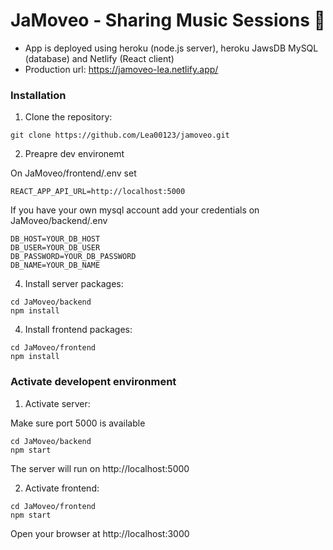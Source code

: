 # JaMoveo - Sharing Music Sessions 🎸

- App is deployed using heroku (node.js server), heroku JawsDB MySQL (database) and Netlify (React client)
- Production url: https://jamoveo-lea.netlify.app/

### Installation

1. Clone the repository:

```
git clone https://github.com/Lea00123/jamoveo.git
```

2. Preapre dev environemt


On JaMoveo/frontend/.env set
```
REACT_APP_API_URL=http://localhost:5000
```
If you have your own mysql account add your credentials on JaMoveo/backend/.env
```
DB_HOST=YOUR_DB_HOST
DB_USER=YOUR_DB_USER
DB_PASSWORD=YOUR_DB_PASSWORD
DB_NAME=YOUR_DB_NAME
```

4. Install server packages:

```
cd JaMoveo/backend
npm install
```

4. Install frontend packages:

```
cd JaMoveo/frontend
npm install
```


### Activate developent environment

1. Activate server:

Make sure port 5000 is available
```
cd JaMoveo/backend
npm start
```
The server will run on http://localhost:5000

2. Activate frontend:

```
cd JaMoveo/frontend
npm start
```
Open your browser at http://localhost:3000

